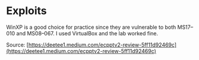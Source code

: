 # Exploits

WinXP is a good choice for practice since they are vulnerable to both MS17–010 and MS08–067. I used VirtualBox and the lab worked fine.

Source: [https://deetee1.medium.com/ecpptv2-review-5ff11d92469c](https://deetee1.medium.com/ecpptv2-review-5ff11d92469c)

